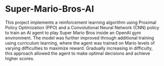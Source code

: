 # Super-Mario-Bros-AI
This project implements a reinforcement learning algorithm using Proximal Policy Optimization (PPO) and a Convolutional Neural Network (CNN) policy 
to train an AI agent to play Super Mario Bros inside an OpenAI gym environment. 
The model was further improved through additional training using curriculum learning, where the agent 
was trained on Mario levels of varying difficulties to maximize reward. Gradually increasing in difficulty, 
this approach allowed the agent to make optimal decisions and achieve higher scores.
